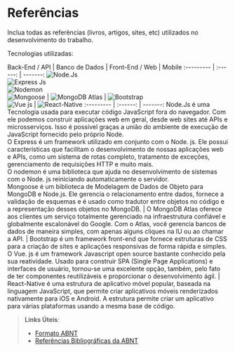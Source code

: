 # Referências

Inclua todas as referências (livros, artigos, sites, etc) utilizados no desenvolvimento do trabalho.

Tecnologias utilizadas:

Back-End / API | Banco de Dados | Front-End / Web | Mobile
:--------- | :------: | -------:
![Node.Js](https://nodejs.org/en/docs/) <br> ![Express Js](https://expressjs.com/pt-br/) <br> ![Nodemon](https://nodemon.io/) <br> ![Mongoose](https://mongoosejs.com/) | ![MongoDB Atlas](https://www.mongodb.com/atlas/database) | ![Bootstrap](https://getbootstrap.com/) <br> ![Vue js](https://vuejs.org/) | ![React-Native](https://reactnative.dev/)
:--------- | :------: | -------:
Node.Js é uma Tecnologia usada para executar código JavaScript fora do navegador. Com ele podemos construir aplicações web em geral, desde web sites até APIs e microsserviços. Isso é possível graças a união do ambiente de execução de JavaScript fornecido pelo próprio Node. <br> O Express é um framework utilizado em conjunto com o Node. js. Ele possui características que facilitam o desenvolvimento de nossas aplicações web e APIs, como um sistema de rotas completo, tratamento de exceções, gerenciamento de requisições HTTP e muito mais. <br> O nodemon é uma biblioteca que ajuda no desenvolvimento de sistemas com o Node. js reiniciando automaticamente o servidor. <br> Mongoose é um biblioteca de Modelagem de Dados de Objeto para MongoDB e Node.js. Ele gerencia o relacionamento entre dados, fornece a validação de esquemas e é usado como tradutor entre objetos no código e a representação desses objetos no MongoDB. | O MongoDB Atlas oferece aos clientes um serviço totalmente gerenciado na infraestrutura confiável e globalmente escalonável do Google. Com o Atlas, você gerencia bancos de dados de maneira simples, com apenas alguns cliques na IU ou ao chamar a API. | Bootstrap é um framework front-end que fornece estruturas de CSS para a criação de sites e aplicações responsivas de forma rápida e simples. <br> O Vue. js é um framework Javascript open source bastante conhecido pela sua reatividade. Usado para construir SPA (Single Page Applications) e interfaces de usuário, tornou-se uma excelente opção, também, pelo fato de ter componentes reutilizáveis e proporcionar o desenvolvimento ágil. | React-Native é uma estrutura de aplicativo móvel popular, baseada na linguagem JavaScript, que permite criar aplicativos móveis renderizados nativamente para iOS e Android. A estrutura permite criar um aplicativo para várias plataformas usando a mesma base de código.




> **Links Úteis**:
> - [Formato ABNT](https://www.normastecnicas.com/abnt/trabalhos-academicos/referencias/)
> - [Referências Bibliográficas da ABNT](https://comunidade.rockcontent.com/referencia-bibliografica-abnt/)
